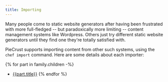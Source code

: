 ```yaml
---
title: Importing
---
```


Many people come to static website generators after having been frustrated with
more full-fledged -- but paradoxically more limiting -- content management
systems like Wordpress. Others just try different static website generators
until they find one they're totally satisfied with.

PieCrust supports importing content from other such systems, using the `chef
import` command. Here are some details about each importer:

{% for part in family.children -%}
* [{{part.title}}]({{part.url}})
{% endfor %}

